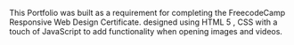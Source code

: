 This Portfolio was built as a requirement for completing the FreecodeCamp Responsive Web Design Certificate. designed using HTML 5 , 
CSS with a touch of JavaScript to add functionality when opening images and videos.

